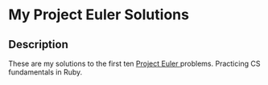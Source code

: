 My Project Euler Solutions
===============
<h2>Description</h2>

These are my solutions to the first ten <a href='www.projecteuler.net'>Project Euler </a> problems.
Practicing CS fundamentals in Ruby.
